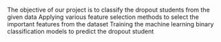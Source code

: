 The objective of our project is to classify  the dropout students from the given data
Applying various feature selection methods to select the important features from the dataset
Training the machine learning binary classification models to predict the dropout student 
